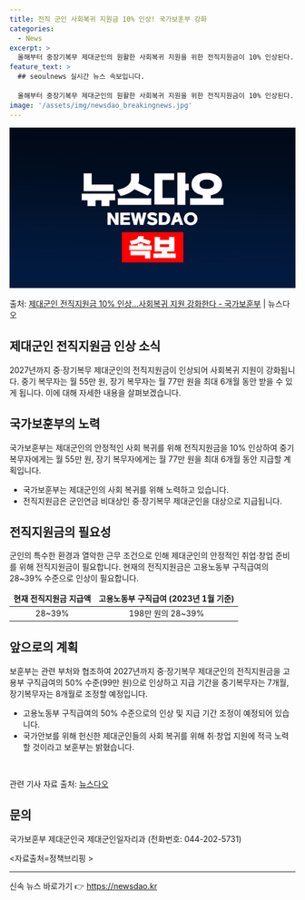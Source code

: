 ```yaml
---
title: 전직 군인 사회복귀 지원금 10% 인상! 국가보훈부 강화
categories:
  - News
excerpt: >
  올해부터 중장기복무 제대군인의 원활한 사회복귀 지원을 위한 전직지원금이 10% 인상된다. 국가보훈부는 군인연…
feature_text: >
  ## seoulnews 실시간 뉴스 속보입니다.

  올해부터 중장기복무 제대군인의 원활한 사회복귀 지원을 위한 전직지원금이 10% 인상된다. 국가보훈부는 군인연…
image: '/assets/img/newsdao_breakingnews.jpg'
---
```


![뉴스다오 속보](/assets/img/newsdao_breakingnews.jpg)

<p>출처: <a href="https://newsdao.kr/2952" rel="dofollow">제대군인 전직지원금 10% 인상…사회복귀 지원 강화한다 - 국가보훈부</a> | 뉴스다오</p>

<h2>제대군인 전직지원금 인상 소식</h2>
<p data-ke-size="size16">2027년까지 중·장기복무 제대군인의 전직지원금이 인상되어 사회복귀 지원이 강화됩니다. 중기 복무자는 월 55만 원, 장기 복무자는 월 77만 원을 최대 6개월 동안 받을 수 있게 됩니다. 이에 대해 자세한 내용을 살펴보겠습니다.</p>

<h2 data-ke-size="size26">국가보훈부의 노력</h2>
<p data-ke-size="size16">국가보훈부는 제대군인의 안정적인 사회 복귀를 위해 전직지원금을 10% 인상하여 중기 복무자에게는 월 55만 원, 장기 복무자에게는 월 77만 원을 최대 6개월 동안 지급할 계획입니다.</p>
<ul>
<li>국가보훈부는 제대군인의 사회 복귀를 위해 노력하고 있습니다.</li>
<li>전직지원금은 군인연금 비대상인 중·장기복무 제대군인을 대상으로 지급됩니다.</li>
</ul>

<h2 data-ke-size="size26">전직지원금의 필요성</h2>
<p data-ke-size="size16">군인의 특수한 환경과 열악한 근무 조건으로 인해 제대군인의 안정적인 취업·창업 준비를 위해 전직지원금이 필요합니다. 현재의 전직지원금은 고용노동부 구직급여의 28~39% 수준으로 인상이 필요합니다.</p>

<table>
<thead>
<tr>
<td style="text-align: center; height: 17px;"><b>현재 전직지원금 지급액</b></td>
<td style="text-align: center; height: 17px;"><b>고용노동부 구직급여 (2023년 1월 기준)</b></td>
</tr>
</thead>
<tbody>
<tr>
<td style="text-align: center; height: 17px;">28~39%</td>
<td style="text-align: center; height: 17px;">198만 원의 28~39%</td>
</tr>
</tbody>
</table>

<h2 data-ke-size="size26">앞으로의 계획</h2>
<p data-ke-size="size16">보훈부는 관련 부처와 협조하여 2027년까지 중·장기복무 제대군인의 전직지원금을 고용부 구직급여의 50% 수준(99만 원)으로 인상하고 지급 기간을 중기복무자는 7개월, 장기복무자는 8개월로 조정할 예정입니다.</p>
<ul>
<li>고용노동부 구직급여의 50% 수준으로의 인상 및 지급 기간 조정이 예정되어 있습니다.</li>
<li>국가안보를 위해 헌신한 제대군인들의 사회 복귀를 위해 취·창업 지원에 적극 노력할 것이라고 보훈부는 밝혔습니다.</li>
</ul>

<p data-ke-size="size16">&nbsp;</p>
<p data-ke-size="size16">관련 기사 자료 출처: <a href="https://newsdao.kr/2952">뉴스다오</a></p>
<h2 data-ke-size="size26">문의</h2>
<p data-ke-size="size16">국가보훈부 제대군인국 제대군인일자리과 (전화번호: 044-202-5731)</p>
<p data-ke-size="size16"><자료출처=정책브리핑 ></p>
<hr> 

신속 뉴스 바로가기 👉 <a href="https://newsdao.kr" rel="dofollow">https://newsdao.kr</a>


